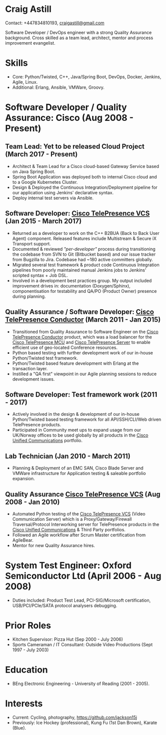 Craig Astill
============

Contact: +447834810193, craigastill@gmail.com

Software Developer / DevOps engineer with a strong Quality Assurance
background. Cross skilled as a team lead, architect, mentor and process
improvement evangelist.

Skills
======

* Core: Python/Twisted, C++, Java/Spring Boot, DevOps, Docker, Jenkins,
  Agile, Linux.
* Additional: Erlang, Ansible, VMWare, Groovy.

Software Developer / Quality Assurance: Cisco (Aug 2008 - Present)
==================================================================

Team Lead: Yet to be released Cloud Project (March 2017 - Present)
------------------------------------------------------------------

* Architect & Team Lead for a Cisco cloud-based Gateway Service based on Java
  Spring Boot.
* Spring Boot Application was deployed both to internal Cisco cloud and to a
  Google Kubernetes Cluster.
* Design & Deployed the Continuous Integration/Deployment pipeline for our
  application using Jenkins' declarative syntax.
* Deploy internal test servers via Ansible.

Software Developer: [Cisco TelePresence VCS] (Jan 2015 - March 2017)
--------------------------------------------------------------------

* Returned as a developer to work on the C++ B2BUA (Back to Back User Agent)
  component. Released features include Multistream & Secure iX Transport
  support.
* Documented & reviewed _"per-developer"_ process during transitioning the
  codebase from SVN to Git (Bitbucket based) and our issue tracker from
  Bugzilla to Jira. Codebase had ~180 active committers globally.
* Migrated several test framework & product code Continuous Integration
  pipelines from poorly maintained manual Jenkins jobs to Jenkins' scripted
  syntax + Job DSL.
* Involved in a development best practices group. My output included
  improvement drives in: documentation (Doxygen/Sphinx), componentisation for
  testability and QA/PO (Product Owner) presence during planning.

Quality Assurance / Software Developer: [Cisco TelePresence Conductor] (March 2011 - Jan 2015)
----------------------------------------------------------------------------------------------

* Transitioned from Quality Assurance to Software Engineer on the
  [Cisco TelePresence Conductor] product, which was a load balancer for the
  [Cisco TelePresence MCU] and [Cisco TelePresence Server] to enable efficient
  use of geo-located Conference resources.
* Python based testing with further development work of our in-house
  Python/Twisted test framework.
* Python/Twisted based feature development with Erlang at the transaction
  layer.
* Instilled a "QA first" viewpoint in our Agile planning sessions to reduce
  development issues.

Software Developer: Test framework work (2011 - 2017)
-----------------------------------------------------

* Actively involved in the design & development of our in-house Python/Twisted
  based testing framework for all API/SSH/CLI/Web driven TelePresence products.
* Participated in Community meet ups to expand usage from our UK/Norway offices
  to be used globally by all products in the [Cisco Unified Communications]
  portfolio.

Lab Technician (Jan 2010 - March 2011)
--------------------------------------

* Planning & Deployment of an EMC SAN, Cisco Blade Server and VMWare
  infrastructure for Application testing & saleable portfolio expansion.

Quality Assurance [Cisco TelePresence VCS] (Aug 2008 - Jan 2010)
----------------------------------------------------------------

* Automated Python testing of the [Cisco TelePresence VCS] (Video Communication
  Server) which is a Proxy/Gateway/Firewall Traversal/Protocol Interworking
  server for TelePresence products in the [Cisco Unified Communications] &
  Third Party portfolios.
* Followed an Agile workflow after Scrum Master certification from AgileBear.
* Mentor for new Quality Assurance hires.

System Test Engineer: Oxford Semiconductor Ltd (April 2006 - Aug 2008)
======================================================================

* Duties included: Product Test Lead, PCI-SIG/Microsoft certification,
  USB/PCI/PCIe/SATA protocol analysers debugging.

Prior Roles
===========

* Kitchen Supervisor: Pizza Hut (Sep 2000 - July 2006)
* Sports Cameraman / IT Consultant: Outside Video Productions (Sept 1997 - July 2003)

Education
=========

* BEng Electronic Engineering - University of Reading (2001 - 2005).

Interests
=========

* Current: Cycling, photography, https://github.com/jackson15j
* Previously: Ice Hockey (professional), Kung Fu (1st Dan Brown), Karate
  (Blue).


[Cisco TelePresence VCS]: https://www.cisco.com/c/en/us/products/unified-communications/telepresence-video-communication-server-vcs/index.html
[Cisco TelePresence Conductor]: https://www.cisco.com/c/en/us/products/conferencing/telepresence-conductor/index.html
[Cisco TelePresence MCU]: https://www.cisco.com/c/en/us/products/conferencing/telepresence-mcu-mse-series/index.html
[Cisco TelePresence Server]: https://www.cisco.com/c/en/us/products/conferencing/telepresence-server/index.html
[Cisco Unified Communications]: https://www.cisco.com/c/en/us/products/unified-communications/index.html
